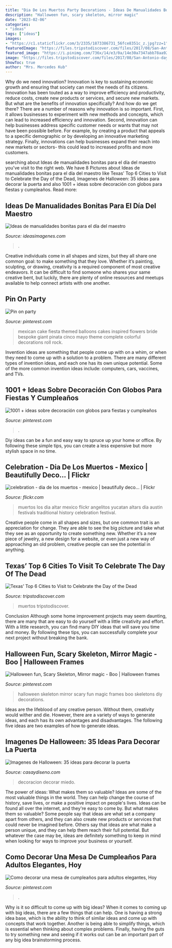 ```yaml
---
title: "Dia De Los Muertos Party Decorations - Ideas De Manualidades Bonitas Para El Día Del Maestro"
description: "Halloween fun, scary skeleton, mirror magic"
date: "2023-02-06"
categories:
- "ideas"
tags: ["ideas"]
images:
- "https://c1.staticflickr.com/3/2335/1873386731_56fce8351c_z.jpg?zz=1"
featuredImage: "https://files.tripstodiscover.com/files/2017/08/San-Antonio-day-of-the-dead-by-Dia-de-los-Muertos-Celebration.jpg"
featured_image: "https://i.pinimg.com/736x/14/e3/0a/14e30a7347abb78aa928ea04f2249537--mexican-pinata-mexican-party.jpg"
image: "https://files.tripstodiscover.com/files/2017/08/San-Antonio-day-of-the-dead-by-Dia-de-los-Muertos-Celebration.jpg"
ShowToc: true
author: "Mrs. Mercedes Kub"
---
```



Why do we need innovation?
Innovation is key to sustaining economic growth and ensuring that society can meet the needs of its citizens. Innovation has been touted as a way to improve efficiency and productivity, reduce costs, create new products or services, and secure new markets. But what are the benefits of innovation specifically? And how do we get there?
There are a number of reasons why innovation is so important. First, it allows businesses to experiment with new methods and concepts, which can lead to increased efficiency and innovation. Second, innovation can help businesses address specific customer needs or wants that may not have been possible before. For example, by creating a product that appeals to a specific demographic or by developing an innovative marketing strategy. Finally, innovations can help businesses expand their reach into new markets or sectors- this could lead to increased profits and more customers.

	

		
searching about Ideas de manualidades bonitas para el día del maestro you've visit to the right web. We have 8 Pictures about Ideas de manualidades bonitas para el día del maestro like Texas’ Top 6 Cities to Visit to Celebrate the Day of the Dead, Imagenes de Halloween: 35 ideas para decorar la puerta and also 1001 + ideas sobre decoración con globos para fiestas y cumpleaños. Read more:
		
    
## Ideas De Manualidades Bonitas Para El Día Del Maestro

<img loading=lazy src="https://ideasimagenes.com/wp-content/uploads/2016/08/regalosparaeldiadelmaestro.jpg" onerror="this.onerror=null;this.src='https://tse3.mm.bing.net/th?id=OIP.8dro5m32mvJ7fDwOEz6f2QHaHa&amp;pid=15.1';" alt="Ideas de manualidades bonitas para el día del maestro">

_Source: ideasimagenes.com_

>. 

	

Creative individuals come in all shapes and sizes, but they all share one common goal: to make something that they love. Whether it’s painting, sculpting, or drawing, creativity is a required component of most creative endeavors. It can be difficult to find someone who shares your same creative bent, but luckily, there are plenty of online resources and meetups available to help connect artists with one another.

    
## Pin On Party

<img loading=lazy src="https://i.pinimg.com/736x/14/e3/0a/14e30a7347abb78aa928ea04f2249537--mexican-pinata-mexican-party.jpg" onerror="this.onerror=null;this.src='https://tse4.mm.bing.net/th?id=OIP.RM34mY8Wx3pFK-IQ4BlwPAHaLH&amp;pid=15.1';" alt="Pin on party">

_Source: pinterest.com_

>mexican cake fiesta themed balloons cakes inspired flowers bride bespoke giant pinata cinco mayo theme complete colorful decorations roll rock. 

	

Invention ideas are something that people come up with on a whim, or when they need to come up with a solution to a problem. There are many different types of invention ideas, and each one has its own unique potential. Some of the more common invention ideas include: computers, cars, vaccines, and TVs.

    
## 1001 + Ideas Sobre Decoración Con Globos Para Fiestas Y Cumpleaños

<img loading=lazy src="https://i.pinimg.com/736x/79/d7/c8/79d7c8e3bdf575f47a617724cb96181d.jpg" onerror="this.onerror=null;this.src='https://tse4.mm.bing.net/th?id=OIP.5Hc9LrvIt0pJlZuyVBiqvwHaJ3&amp;pid=15.1';" alt="1001 + ideas sobre decoración con globos para fiestas y cumpleaños">

_Source: pinterest.com_

>. 

	

Diy ideas can be a fun and easy way to spruce up your home or office. By following these simple tips, you can create a less expensive but more stylish space in no time.

    
## Celebration - Dia De Los Muertos - Mexico | Beautifully Deco… | Flickr

<img loading=lazy src="https://c1.staticflickr.com/3/2335/1873386731_56fce8351c_z.jpg?zz=1" onerror="this.onerror=null;this.src='https://tse2.mm.bing.net/th?id=OIP.3jygMWNmtFnObAy6ip40RQHaE8&amp;pid=15.1';" alt="celebration - dia de los muertos - mexico | beautifully deco… | Flickr">

_Source: flickr.com_

>muertos los dia altar mexico flickr angelitos yucatan altars día austin festivals traditional history celebration festival. 

	

Creative people come in all shapes and sizes, but one common trait is an appreciation for change. They are able to see the big picture and take what they see as an opportunity to create something new. Whether it’s a new piece of jewelry, a new design for a website, or even just a new way of approaching an old problem, creative people can see the potential in anything.

    
## Texas’ Top 6 Cities To Visit To Celebrate The Day Of The Dead

<img loading=lazy src="https://files.tripstodiscover.com/files/2017/08/San-Antonio-day-of-the-dead-by-Dia-de-los-Muertos-Celebration.jpg" onerror="this.onerror=null;this.src='https://tse1.mm.bing.net/th?id=OIP.5ttZIK_cSCrTc3t4sOgjUQHaFj&amp;pid=15.1';" alt="Texas’ Top 6 Cities to Visit to Celebrate the Day of the Dead">

_Source: tripstodiscover.com_

>muertos tripstodiscover. 

	

Conclusion
Although some home improvement projects may seem daunting, there are many that are easy to do yourself with a little creativity and effort. With a little research, you can find many DIY ideas that will save you time and money. By following these tips, you can successfully complete your next project without breaking the bank.

    
## Halloween Fun, Scary Skeleton, Mirror Magic - Boo | Halloween Frames

<img loading=lazy src="https://i.pinimg.com/736x/3e/34/63/3e34630e9260c5abc8e7e149ba62386b--halloween-fun-skeletons.jpg" onerror="this.onerror=null;this.src='https://tse4.mm.bing.net/th?id=OIP.4qHCNlyJuaaZT3YqJWfSEwDKE0&amp;pid=15.1';" alt="Halloween fun, Scary Skeleton, Mirror magic - Boo | Halloween frames">

_Source: pinterest.com_

>halloween skeleton mirror scary fun magic frames boo skeletons diy decorations. 

	

Ideas are the lifeblood of any creative person. Without them, creativity would wither and die. However, there are a variety of ways to generate ideas, and each has its own advantages and disadvantages. The following five ideas are two examples of how to generate ideas.

    
## Imagenes De Halloween: 35 Ideas Para Decorar La Puerta

<img loading=lazy src="https://casaydiseno.com/wp-content/uploads/2015/10/imagenes-halloween-decoracion-puerta-miedo-calaveras-atractivo.jpg" onerror="this.onerror=null;this.src='https://tse4.mm.bing.net/th?id=OIP.ZtT80yFe3P2UYd1kQ1QtCwHaNK&amp;pid=15.1';" alt="Imagenes de Halloween: 35 ideas para decorar la puerta">

_Source: casaydiseno.com_

>decoracion decorar miedo. 

	

The power of ideas: What makes them so valuable?
Ideas are some of the most valuable things in the world. They can help change the course of history, save lives, or make a positive impact on people's lives. Ideas can be found all over the internet, and they're easy to come by. But what makes them so valuable? Some people say that ideas are what set a company apart from others, and they can also create new products or services that could never be imagined before. Others say that ideas are what make a person unique, and they can help them reach their full potential. But whatever the case may be, ideas are definitely something to keep in mind when looking for ways to improve your business or yourself.

    
## Como Decorar Una Mesa De Cumpleaños Para Adultos Elegantes, Hoy

<img loading=lazy src="https://i.pinimg.com/736x/36/b5/8a/36b58a9bbb86dcfb9f2a9a713f239be6.jpg" onerror="this.onerror=null;this.src='https://tse3.mm.bing.net/th?id=OIP.3iCIE_6CBnYgEHowQswGogHaEX&amp;pid=15.1';" alt="Como decorar una mesa de cumpleaños para adultos elegantes, Hoy">

_Source: pinterest.com_

>. 

	

Why is it so difficult to come up with big ideas?
When it comes to coming up with big ideas, there are a few things that can help. One is having a strong idea base, which is the ability to think of similar ideas and come up with concepts that work together. Another is being able to simplify things, which is essential when thinking about complex problems. Finally, having the guts to try something new and seeing if it works out can be an important part of any big idea brainstorming process.

